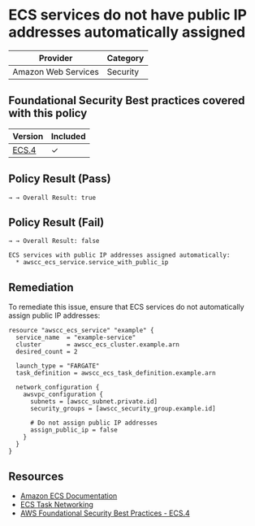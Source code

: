 # ECS services do not have public IP addresses automatically assigned

| Provider            | Category |
|---------------------|----------|
| Amazon Web Services | Security |

## Foundational Security Best practices covered with this policy

| Version | Included |
|---------|----------|
| [ECS.4](https://docs.aws.amazon.com/securityhub/latest/userguide/securityhub-standards-fsbp-controls.html#fsbp-ecs-4)   | &check;  |

## Policy Result (Pass)
```
→ → Overall Result: true
```

## Policy Result (Fail)
```
→ → Overall Result: false

ECS services with public IP addresses assigned automatically:
  * awscc_ecs_service.service_with_public_ip
```

## Remediation
To remediate this issue, ensure that ECS services do not automatically assign public IP addresses:

```hcl
resource "awscc_ecs_service" "example" {
  service_name  = "example-service"
  cluster       = awscc_ecs_cluster.example.arn
  desired_count = 2
  
  launch_type = "FARGATE"
  task_definition = awscc_ecs_task_definition.example.arn
  
  network_configuration {
    awsvpc_configuration {
      subnets = [awscc_subnet.private.id]
      security_groups = [awscc_security_group.example.id]
      
      # Do not assign public IP addresses
      assign_public_ip = false
    }
  }
}
```

## Resources
- [Amazon ECS Documentation](https://docs.aws.amazon.com/AmazonECS/latest/developerguide/ECS_services.html)
- [ECS Task Networking](https://docs.aws.amazon.com/AmazonECS/latest/developerguide/task-networking.html)
- [AWS Foundational Security Best Practices - ECS.4](https://docs.aws.amazon.com/securityhub/latest/userguide/securityhub-standards-fsbp-controls.html#fsbp-ecs-4)
